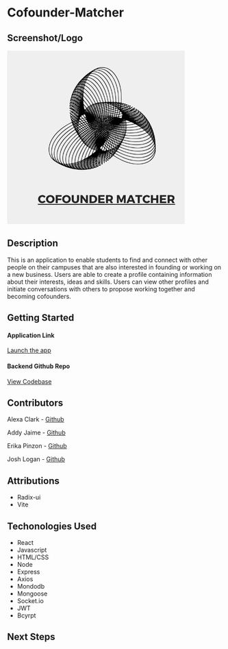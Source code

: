 # Cofounder-Matcher

## Screenshot/Logo

![Logo](./images/logo.png)

## Description

This is an application to enable students to find and connect with other people on their campuses that are also interested in founding or working on a new business. Users are able to create a profile containing information about their interests, ideas and skills. Users can view other profiles and initiate conversations with others to propose working together and becoming cofounders.

## Getting Started 

#### Application Link

[Launch the app](https://cofounder-matcher.vercel.app/)

#### Backend Github Repo

[View Codebase](https://github.com/joshlogan103/cofounder-matcher-backend)

## Contributors

Alexa Clark -
[Github](https://github.com/lexgwc)

Addy Jaime -
[Github](https://github.com/AddyJaime)

Erika Pinzon -
[Github](https://github.com/Erika90P)

Josh Logan -
[Github](https://github.com/joshlogan103)

## Attributions

* Radix-ui
* Vite

## Techonologies Used

* React
* Javascript
* HTML/CSS
* Node
* Express
* Axios
* Mondodb
* Mongoose
* Socket.io
* JWT
* Bcyrpt

## Next Steps


